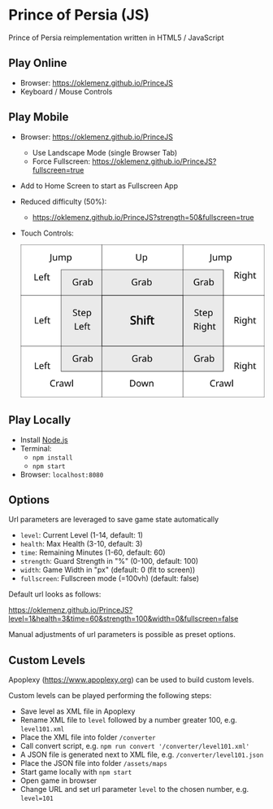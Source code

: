 # Prince of Persia (JS)

Prince of Persia reimplementation written in HTML5 / JavaScript

## Play Online

- Browser: https://oklemenz.github.io/PrinceJS
- Keyboard / Mouse Controls

## Play Mobile

- Browser: https://oklemenz.github.io/PrinceJS
  - Use Landscape Mode (single Browser Tab)
  - Force Fullscreen: https://oklemenz.github.io/PrinceJS?fullscreen=true
- Add to Home Screen to start as Fullscreen App
- Reduced difficulty (50%):
  - https://oklemenz.github.io/PrinceJS?strength=50&fullscreen=true
- Touch Controls:

  ![Mobile](assets/web/mobile.svg)

## Play Locally

- Install [Node.js](https://nodejs.org)
- Terminal:
  - `npm install`
  - `npm start`
- Browser: `localhost:8080`

## Options

Url parameters are leveraged to save game state automatically

- `level`: Current Level (1-14, default: 1)
- `health`: Max Health (3-10, default: 3)
- `time`: Remaining Minutes (1-60, default: 60)
- `strength`: Guard Strength in "%" (0-100, default: 100)
- `width`: Game Width in "px" (default: 0 (fit to screen))
- `fullscreen`: Fullscreen mode (=100vh) (default: false)

Default url looks as follows:

https://oklemenz.github.io/PrinceJS?level=1&health=3&time=60&strength=100&width=0&fullscreen=false

Manual adjustments of url parameters is possible as preset options.

## Custom Levels

Apoplexy (https://www.apoplexy.org) can be used to build custom levels.

Custom levels can be played performing the following steps:

- Save level as XML file in Apoplexy
- Rename XML file to `level` followed by a number greater 100, e.g. `level101.xml`
- Place the XML file into folder `/converter`
- Call convert script, e.g. `npm run convert '/converter/level101.xml'`
- A JSON file is generated next to XML file, e.g. `/converter/level101.json`
- Place the JSON file into folder `/assets/maps`
- Start game locally with `npm start`
- Open game in browser
- Change URL and set url parameter `level` to the chosen number, e.g. `level=101`
